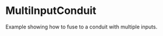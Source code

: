 MultiInputConduit
=================

Example showing how to fuse to a conduit with multiple inputs.

